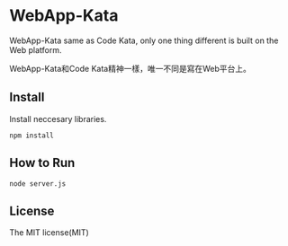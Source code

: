 # WebApp-Kata

WebApp-Kata same as Code Kata, only one thing different is built on the Web platform.

WebApp-Kata和Code Kata精神一樣，唯一不同是寫在Web平台上。

## Install

Install neccesary libraries.

```
npm install
```

## How to Run

```
node server.js
```

## License
The MIT license(MIT)
